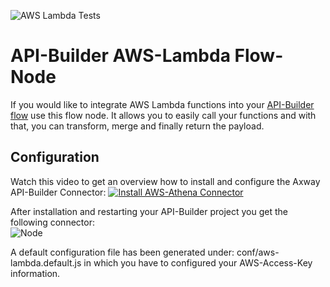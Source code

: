 ![AWS Lambda Tests](https://github.com/Axway-API-Builder-Ext/api-builder-extras/workflows/AWS%20Lambda%20Tests/badge.svg)

# API-Builder AWS-Lambda Flow-Node

If you would like to integrate AWS Lambda functions into your [API-Builder flow][1] use this flow node.
It allows you to easily call your functions and with that, you can transform, merge and finally return the payload.

## Configuration

Watch this video to get an overview how to install and configure the Axway API-Builder Connector:
[![Install AWS-Athena Connector](https://img.youtube.com/vi/AUIsxH33gow/0.jpg)](https://youtu.be/AUIsxH33gow)


After installation and restarting your API-Builder project you get the following connector:  
![Node][connector]   

A default configuration file has been generated under: conf/aws-lambda.default.js in which you have to configured your AWS-Access-Key information.

[1]: https://docs.axway.com/bundle/API_Builder_4x_allOS_en/page/api_builder_flows.html
[2]: https://docs.axway.com/bundle/API_Builder_4x_allOS_en/page/api_builder_getting_started_guide.html
[3]: https://github.com/Axway-API-Builder-Ext/api-builder-extras/issues

[connector]: imgs/athena-flownode.png
[connector-query]: imgs/athena-query.png
